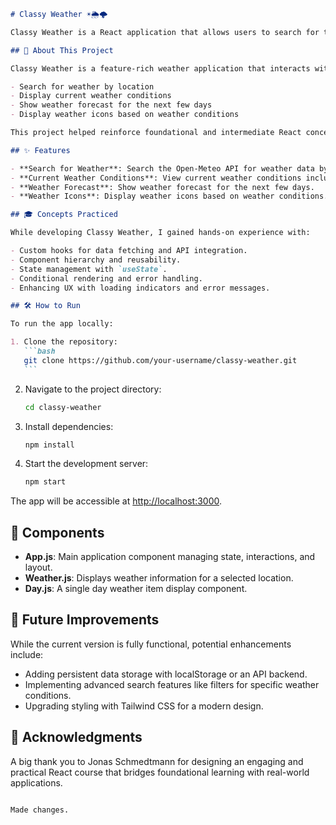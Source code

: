 ````markdown
# Classy Weather ☀️🌦️🌩️

Classy Weather is a React application that allows users to search for the weather in different locations. It uses the Open-Meteo API to fetch weather data and displays it in a user-friendly format.

## 📖 About This Project

Classy Weather is a feature-rich weather application that interacts with the Open-Meteo API to fetch weather data. It allows users to:

- Search for weather by location
- Display current weather conditions
- Show weather forecast for the next few days
- Display weather icons based on weather conditions

This project helped reinforce foundational and intermediate React concepts through practical application.

## ✨ Features

- **Search for Weather**: Search the Open-Meteo API for weather data by location and display relevant results.
- **Current Weather Conditions**: View current weather conditions including temperature and weather icons.
- **Weather Forecast**: Show weather forecast for the next few days.
- **Weather Icons**: Display weather icons based on weather conditions.

## 🎓 Concepts Practiced

While developing Classy Weather, I gained hands-on experience with:

- Custom hooks for data fetching and API integration.
- Component hierarchy and reusability.
- State management with `useState`.
- Conditional rendering and error handling.
- Enhancing UX with loading indicators and error messages.

## 🛠️ How to Run

To run the app locally:

1. Clone the repository:
   ```bash
   git clone https://github.com/your-username/classy-weather.git
   ```
````

2. Navigate to the project directory:
   ```bash
   cd classy-weather
   ```
3. Install dependencies:
   ```bash
   npm install
   ```
4. Start the development server:
   ```bash
   npm start
   ```

The app will be accessible at [http://localhost:3000](http://localhost:3000).

## 🧩 Components

- **App.js**: Main application component managing state, interactions, and layout.
- **Weather.js**: Displays weather information for a selected location.
- **Day.js**: A single day weather item display component.

## 🚀 Future Improvements

While the current version is fully functional, potential enhancements include:

- Adding persistent data storage with localStorage or an API backend.
- Implementing advanced search features like filters for specific weather conditions.
- Upgrading styling with Tailwind CSS for a modern design.

## 🙏 Acknowledgments

A big thank you to Jonas Schmedtmann for designing an engaging and practical React course that bridges foundational learning with real-world applications.

```

Made changes.
```
